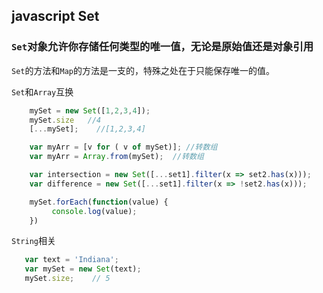 ## javascript Set

### `Set`对象允许你存储任何类型的唯一值，无论是原始值还是对象引用
`Set`的方法和`Map`的方法是一支的，特殊之处在于只能保存唯一的值。



`Set`和`Array`互换
```javascript
    mySet = new Set([1,2,3,4]);
    mySet.size   //4
    [...mySet];    //[1,2,3,4]

    var myArr = [v for ( v of mySet)]; //转数组
    var myArr = Array.from(mySet);  //转数组

    var intersection = new Set([...set1].filter(x => set2.has(x)));
    var difference = new Set([...set1].filter(x => !set2.has(x)));

    mySet.forEach(function(value) {
         console.log(value);
    })
```
`String`相关
```javascript
   var text = 'Indiana';
   var mySet = new Set(text);
   mySet.size;    // 5
```


